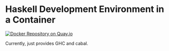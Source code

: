 Haskell Development Environment in a Container
==============================================

[![Docker Repository on Quay.io](https://quay.io/repository/donatello/hs-dev-env/status "Docker Repository on Quay.io")](https://quay.io/repository/donatello/hs-dev-env)

Currently, just provides GHC and cabal.
